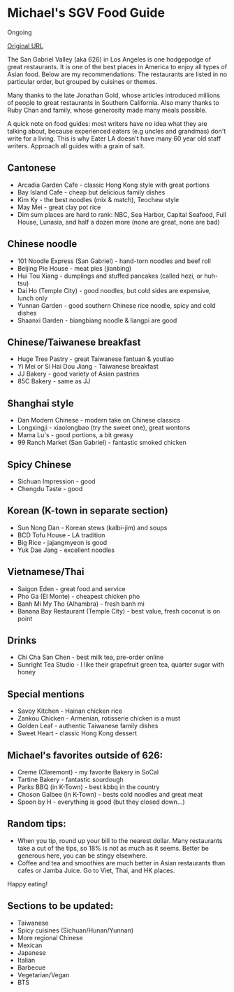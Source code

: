 # Michael's SGV Food Guide 

Ongoing 

[Original URL](https://world.hey.com/michaelhe/michael-s-guide-to-eat-in-the-sgv-dbb47e8d)

The San Gabriel Valley (aka 626) in Los Angeles is one hodgepodge of great restaurants. It is one of the best places in America to enjoy all types of Asian food. Below are my recommendations. The restaurants are listed in no particular order, but grouped by cuisines or themes. 

Many thanks to the late Jonathan Gold, whose articles introduced millions of people to great restaurants in Southern California. Also many thanks to Ruby Chan and family, whose generosity made many meals possible.

A quick note on food guides: most writers have no idea what they are talking about, because experienced eaters (e.g uncles and grandmas) don't write for a living. This is why Eater LA doesn't have many 60 year old staff writers. Approach all guides with a grain of salt.

## Cantonese
* Arcadia Garden Cafe - classic Hong Kong style with great portions
* Bay Island Cafe - cheap but delicious family dishes
* Kim Ky - the best noodles (mix & match), Teochew style
* May Mei - great clay pot rice
* Dim sum places are hard to rank: NBC, Sea Harbor, Capital Seafood, Full House, Lunasia, and half a dozen more (none are great, none are bad)

## Chinese noodle
* 101 Noodle Express (San Gabriel) - hand-torn noodles and beef roll
* Beijing Pie House - meat pies (jianbing)
* Hui Tou Xiang - dumplings and stuffed pancakes (called hezi, or huh-tsu)
* Dai Ho (Temple City) - good noodles, but cold sides are expensive, lunch only
* Yunnan Garden - good southern Chinese rice noodle, spicy and cold dishes
* Shaanxi Garden - biangbiang noodle & liangpi are good

## Chinese/Taiwanese breakfast
* Huge Tree Pastry - great Taiwanese fantuan & youtiao
* Yi Mei or Si Hai Dou Jiang - Taiwanese breakfast
* JJ Bakery - good variety of Asian pastries
* 85C Bakery - same as JJ

## Shanghai style
* Dan Modern Chinese - modern take on Chinese classics
* Longxingji - xiaolongbao (try the sweet one), great wontons
* Mama Lu's - good portions, a bit greasy
* 99 Ranch Market (San Gabriel) - fantastic smoked chicken

## Spicy Chinese
* Sichuan Impression - good
* Chengdu Taste - good

## Korean (K-town in separate section)
* Sun Nong Dan - Korean stews (kalbi-jim) and soups
* BCD Tofu House - LA tradition
* Big Rice - jajangmyeon is good
* Yuk Dae Jang - excellent noodles

## Vietnamese/Thai
* Saigon Eden - great food and service 
* Pho Ga (El Monte) - cheapest chicken pho
* Banh Mi My Tho (Alhambra) - fresh banh mi
* Banana Bay Restaurant (Temple City) - best value, fresh coconut is on point

## Drinks
* Chi Cha San Chen - best milk tea, pre-order online
* Sunright Tea Studio - I like their grapefruit green tea, quarter sugar with honey

## Special mentions
* Savoy Kitchen - Hainan chicken rice
* Zankou Chicken - Armenian, rotisserie chicken is a must
* Golden Leaf - authentic Taiwanese family dishes
* Sweet Heart - classic Hong Kong dessert

## Michael's favorites outside of 626:
* Creme (Claremont) - my favorite Bakery in SoCal
* Tartine Bakery - fantastic sourdough
* Parks BBQ (in K-Town) - best kbbq in the country 
* Choson Galbee (in K-Town) - bests cold noodles and great meat
* Spoon by H - everything is good (but they closed down...)

## Random tips:
* When you tip, round up your bill to the nearest dollar. Many restaurants take a cut of the tips, so 18% is not as much as it seems. Better be generous here, you can be stingy elsewhere.
* Coffee and tea and smoothies are much better in Asian restaurants than cafes or Jamba Juice. Go to Viet, Thai, and HK places. 

Happy eating!

## Sections to be updated:
* Taiwanese
* Spicy cuisines (Sichuan/Hunan/Yunnan)
* More regional Chinese
* Mexican
* Japanese
* Italian
* Barbecue
* Vegetarian/Vegan
* BTS